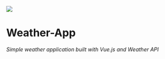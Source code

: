 <img src="https://img.shields.io/badge/Vue.js-35495E?style=for-the-badge&logo=vue.js&logoColor=4FC08D"><br>
# Weather-App
<i>Simple weather application built with Vue.js and Weather API</i>
